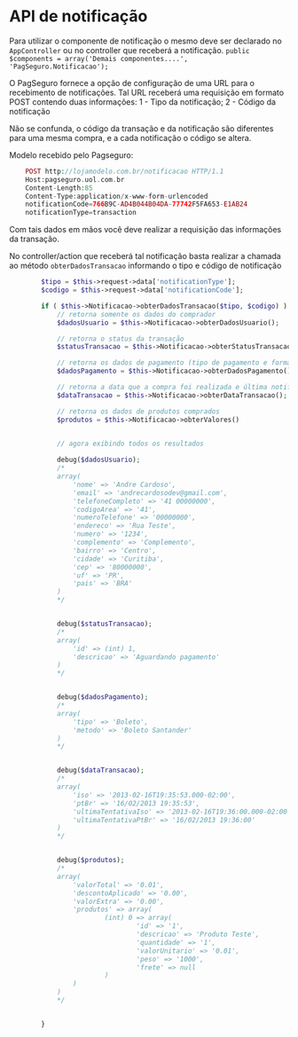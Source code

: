 # API de notificação


Para utilizar o componente de notificação o mesmo deve ser declarado no `AppController` ou no controller que receberá a notificação.
`public $components = array('Demais componentes....', 'PagSeguro.Notificacao');`


O PagSeguro fornece a opção de configuração de uma URL para o recebimento de notificações.
Tal URL receberá uma requisição em formato POST contendo duas informações:
1 - Tipo da notificação; 2 - Código da notificação

Não se confunda, o código da transação e da notificação são diferentes para uma mesma compra, e a cada
notificação o código se altera.

Modelo recebido pelo Pagseguro:
```php
    POST http://lojamodelo.com.br/notificacao HTTP/1.1
    Host:pagseguro.uol.com.br
    Content-Length:85
    Content-Type:application/x-www-form-urlencoded
    notificationCode=766B9C-AD4B044B04DA-77742F5FA653-E1AB24
    notificationType=transaction 
```


Com tais dados em mãos você deve realizar a requisição das informações da transação.

No controller/action que receberá tal notificação basta realizar a chamada ao método `obterDadosTransacao` informando o tipo e código de notificação

```php
        $tipo = $this->request->data['notificationType'];
        $codigo = $this->request->data['notificationCode'];

        if ( $this->Notificacao->obterDadosTransacao($tipo, $codigo) ) {
            // retorna somente os dados do comprador
            $dadosUsuario = $this->Notificacao->obterDadosUsuario(); 

            // retorna o status da transação 
            $statusTransacao = $this->Notificacao->obterStatusTransacao();

            // retorna os dados de pagamento (tipo de pagamento e forma de pagamento)
            $dadosPagamento = $this->Notificacao->obterDadosPagamento();

            // retorna a data que a compra foi realizada e última notificação
            $dataTransacao = $this->Notificacao->obterDataTransacao();

            // retorna os dados de produtos comprados
            $produtos = $this->Notificacao->obterValores()
            

            // agora exibindo todos os resultados

            debug($dadosUsuario);
            /*
            array(
                'nome' => 'Andre Cardoso',
                'email' => 'andrecardosodev@gmail.com',
                'telefoneCompleto' => '41 00000000',
                'codigoArea' => '41',
                'numeroTelefone' => '00000000',
                'endereco' => 'Rua Teste',
                'numero' => '1234',
                'complemento' => 'Complemento',
                'bairro' => 'Centro',
                'cidade' => 'Curitiba',
                'cep' => '80000000',
                'uf' => 'PR',
                'pais' => 'BRA'
            )
            */


            debug($statusTransacao);
            /*
            array(
                'id' => (int) 1,
                'descricao' => 'Aguardando pagamento'
            )    
            */


            debug($dadosPagamento);
            /*
            array(
                'tipo' => 'Boleto',
                'metodo' => 'Boleto Santander'
            )
            */


            debug($dataTransacao);
            /*
            array(
                'iso' => '2013-02-16T19:35:53.000-02:00',
                'ptBr' => '16/02/2013 19:35:53',
                'ultimaTentativaIso' => '2013-02-16T19:36:00.000-02:00',
                'ultimaTentativaPtBr' => '16/02/2013 19:36:00'
            )
            */


            debug($produtos);
            /*
            array(
                'valorTotal' => '0.01',
                'descontoAplicado' => '0.00',
                'valorExtra' => '0.00',
                'produtos' => array(
                        (int) 0 => array(
                                'id' => '1',
                                'descricao' => 'Produto Teste',
                                'quantidade' => '1',
                                'valorUnitario' => '0.01',
                                'peso' => '1000',
                                'frete' => null
                        )
                )
            )
            */


        }
```
